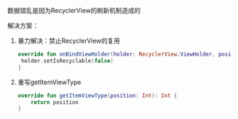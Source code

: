 数据错乱是因为RecyclerView的刷新机制造成的

解决方案：

1. 暴力解决：禁止RecyclerView的复用

   ```kotlin
   override fun onBindViewHolder(holder: RecyclerView.ViewHolder, position: Int){
   	holder.setIsRecyclable(false)
   }
   ```

2. 重写getItemViewType

   ```kotlin
   override fun getItemViewType(position: Int): Int {
       return position
   }
   ```

   
